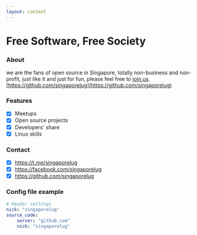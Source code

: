 ```yaml
---
layout: content
---
```


# Free Software, Free Society

### About

we are the fans of open source in Singapore, totally non-business and non-profit, just like it and just for fun, please feel free to [join us](https://singaporelug.org/join). [https://github.com/singaporelug](https://github.com/singaporelug)

### Features

- [x] Meetups
- [x] Open source projects
- [x] Developers' share
- [x] Linux skills

### Contact

- [x] https://t.me/singaporelug
- [x] https://facebook.com/singaporelug
- [x] https://github.com/singaporelug

### Config file example

~~~ yml
# Header settings
nick: "singaporelug"
source_code:
    server: "github.com"
    nick: "singaporelug"
~~~
